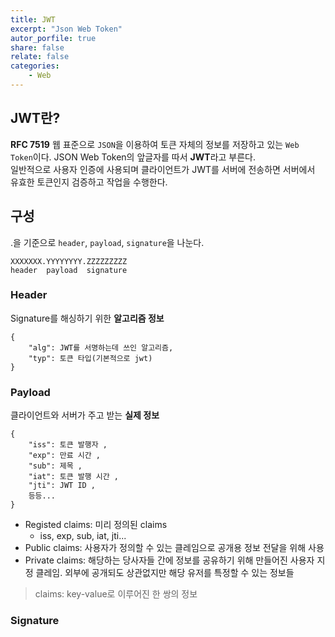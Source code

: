 ```yaml
---
title: JWT
excerpt: "Json Web Token"
autor_porfile: true
share: false
relate: false
categories:
    - Web
---
```


## JWT란?
**RFC 7519** 웹 표준으로 `JSON`을 이용하여 토큰 자체의 정보를 저장하고 있는 `Web Token`이다. JSON Web Token의 앞글자를 따서 **JWT**라고 부른다.  
일반적으로 사용자 인증에 사용되며 클라이언트가 JWT를 서버에 전송하면 서버에서 유효한 토큰인지 검증하고 작업을 수행한다.

## 구성
.을 기준으로 `header`, `payload`, `signature`을 나눈다.
~~~
XXXXXXX.YYYYYYYY.ZZZZZZZZZ
header  payload  signature
~~~
### Header
Signature를 해싱하기 위한 **알고리즘 정보**
~~~
{
    "alg": JWT를 서명하는데 쓰인 알고리즘,
    "typ": 토큰 타입(기본적으로 jwt)
}
~~~

### Payload
클라이언트와 서버가 주고 받는 **실제 정보**
~~~
{
    "iss": 토큰 발행자 ,
    "exp": 만료 시간 ,
    "sub": 제목 ,
    "iat": 토큰 발행 시간 ,
    "jti": JWT ID ,
    등등...
}
~~~

* Registed claims: 미리 정의된 claims
  * iss, exp, sub, iat, jti...
* Public claims: 사용자가 정의할 수 있는 클레임으로 공개용 정보 전달을 위해 사용
* Private claims: 해당하는 당사자들 간에 정보를 공유하기 위해 만들어진 사용자 지정 클레임. 외부에 공개되도 상관없지만 해당 유저를 특정할 수 있는 정보들

> claims: key-value로 이루어진 한 쌍의 정보

### Signature
